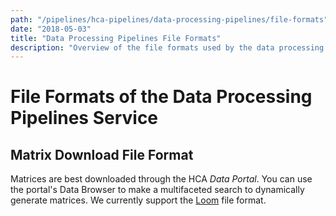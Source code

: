 ```yaml
---
path: "/pipelines/hca-pipelines/data-processing-pipelines/file-formats"
date: "2018-05-03"
title: "Data Processing Pipelines File Formats"
description: "Overview of the file formats used by the data processing pipelines of the HCA DCP."
---
```


# File Formats of the Data Processing Pipelines Service

## Matrix Download File Format

Matrices are best downloaded through the HCA *Data Portal*. You can use the portal's Data Browser to make a multifaceted search to dynamically generate matrices. We currently support the [Loom](http://loompy.org/) file format. 
